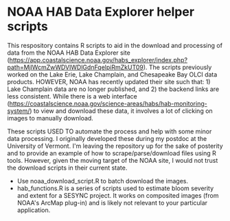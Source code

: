 # NOAA HAB Data Explorer helper scripts

This respository contains R scripts to aid in the download and processing of data from the NOAA HAB Data Explorer site (https://app.coastalscience.noaa.gov/habs_explorer/index.php?path=MjlWcmZwWDVIWDlGdnFqelpiRmZkUT09). The scripts previously worked on the Lake Erie, Lake Champlain, and Chesapeake Bay OLCI data products. HOWEVER, NOAA has recently updated their site such that: 1) Lake Champlain data are no longer published, and 2) the backend links are less consistent. While there is a web interface (https://coastalscience.noaa.gov/science-areas/habs/hab-monitoring-system/) to view and download these data, it involves a lot of clicking on images to manually download.

These scripts USED TO automate the process and help with some minor data processing. I originally developed these during my postdoc at the University of Vermont. I'm leaving the repository up for the sake of posterity and to provide an example of how to scrape/parse/download files using R tools. However, given the moving target of the NOAA site, I would not trust the download scripts in their current state.

- Use noaa_download_script.R to batch download the images.
- hab_functions.R is a series of scripts used to estimate bloom severity and extent for a SESYNC project. It works on composited images (from NOAA's ArcMap plug-in) and is likely not relevant to your particular application.